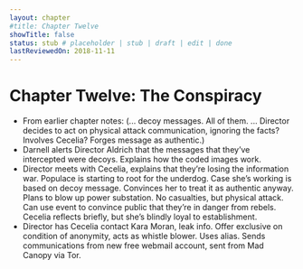 ```yaml
---
layout: chapter
#title: Chapter Twelve
showTitle: false
status: stub # placeholder | stub | draft | edit | done
lastReviewedOn: 2018-11-11
---
```


# Chapter Twelve: The Conspiracy


* From earlier chapter notes: (... decoy messages. All of them. ... Director decides to act on physical attack communication, ignoring the facts? Involves Cecelia? Forges message as authentic.)
* Darnell alerts Director Aldrich that the messages that they’ve intercepted were decoys. Explains how the coded images work.
* Director meets with Cecelia, explains that they’re losing the information war. Populace is starting to root for the underdog. Case she’s working is based on decoy message. Convinces her to treat it as authentic anyway. Plans to blow up power substation. No casualties, but physical attack. Can use event to convince public that they’re in danger from rebels. Cecelia reflects briefly, but she’s blindly loyal to establishment.
* Director has Cecelia contact Kara Moran, leak info. Offer exclusive on condition of anonymity, acts as whistle blower. Uses alias. Sends communications from new free webmail account, sent from Mad Canopy via Tor.
